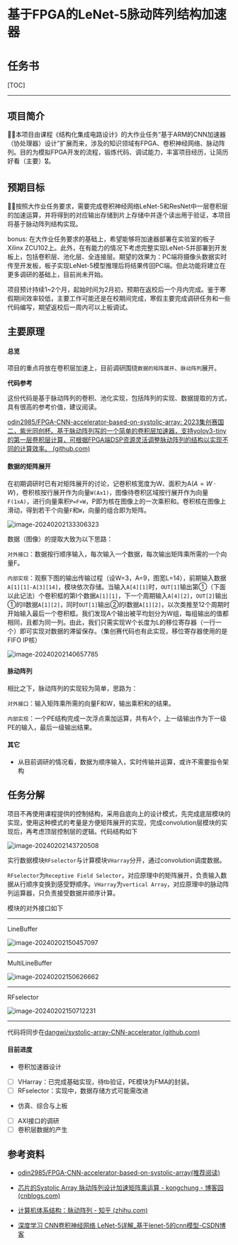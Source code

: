 # 基于FPGA的LeNet-5脉动阵列结构加速器

# `任务书`

[TOC]

***

## 项目简介

🚀🚀本项目由课程《结构化集成电路设计》的大作业任务“基于ARM的CNN加速器（协处理器）设计”扩展而来，涉及的知识领域有FPGA、卷积神经网络、脉动阵列。目的为模拟FPGA开发的流程，锻炼代码、调试能力，丰富项目经历，让简历好看（主要）🎖️。

## 预期目标

🎈🎈按照大作业任务要求，需要完成卷积神经网络LeNet-5和ResNet中一层卷积层的加速运算，并将得到的对应输出存储到片上存储中并逐个读出用于验证，本项目将基于脉动阵列结构实现。

bonus: 在大作业任务要求的基础上，希望能够将加速器部署在实验室的板子Xilinx ZCU102上。此外，在有能力的情况下考虑完整实现LeNet-5并部署到开发板上，包括卷积层、池化层、全连接层。期望的效果为：PC端将摄像头数据实时传至开发板，板子实现LeNet-5模型推理后将结果传回PC端。但此功能将建立在更多调研的基础上，目前尚未开始。

项目预计持续1~2个月，起始时间为2月初，预期在返校后一个月内完成。鉴于寒假期间效率较低，主要工作可能还是在校期间完成，寒假主要完成调研任务和一些代码编写，期望返校后一周内可以上板调试。

## 主要原理

#### **总览**

项目的重点将放在卷积层加速上，目前调研围绕`数据的矩阵展开`、`脉动阵列`展开。

**代码参考**

这份代码是基于脉动阵列的卷积、池化实现，包括阵列的实现、数据提取的方式，具有很高的参考价值，建议阅读。

[odin2985/FPGA-CNN-accelerator-based-on-systolic-array: 2023集创赛国二，紫光同创杯。基于脉动阵列写的一个简单的卷积层加速器，支持yolov3-tiny的第一层卷积层计算，可根据FPGA端DSP资源灵活调整脉动阵列的结构以实现不同的计算效率。 (github.com)](https://github.com/odin2985/FPGA-CNN-accelerator-based-on-systolic-array)

#### **数据的矩阵展开**

在初期调研时已有对矩阵展开的讨论，记卷积核宽度为W、面积为A($A=W\cdot W$)，卷积核按行展开作为向量`W(Ax1)`，图像待卷积区域按行展开作为向量`F(1xA)`，进行向量乘积`P=F×W`，P即为核在图像上的一次乘积和。卷积核在图像上滑动，得到若干个向量`F`和`W`，向量的组合即为矩阵。

![image-20240202133306323](assets/image-20240202133306323.png)

数据（图像）的提取大致为以下思路：

`对外接口`：数据按行顺序输入，每次输入一个数据，每次输出矩阵乘所需的一个向量F。

`内部实现`：观察下图的输出传输过程（设W=3，A=9，图宽L=14），前期输入数据`A[1][1]-A[3][14]`，模块依次存储。当输入`A[4][1]`时，`OUT[1]`输出第①（下面以此记法）个卷积框的第Ⅰ个数据`A[1][1]`，下一个周期输入`A[4][2]`，`OUT[2]`输出①的Ⅱ数据`A[1][2]`，同时`OUT[1]`输出②的Ⅰ数据`A[1][2]`，以次类推至12个周期时开始输入最后一个卷积框。我们发现A个输出被平均划分为W组，每组输出的值都相同，且都为同一列。由此，我们只需实现W个长度为L的移位寄存器（一行一个）即可实现对数据的滞留保存。（集创赛代码也有此实现，移位寄存器使用的是FIFO IP核）

![image-20240202140657785](assets/image-20240202140657785.png)

#### **脉动阵列**

相比之下，脉动阵列的实现较为简单，思路为：

`对外接口`：输入矩阵乘所需的向量F和W，输出乘积和的结果。

`内部实现`：一个PE结构完成一次浮点乘加运算，共有A个，上一级输出作为下一级PE的输入，最后一级输出结果。

#### **其它**

- 从目前调研的情况看，数据为顺序输入，实时传输并运算，或许不需要指令架构

## 任务分解

项目不再使用课程提供的控制结构，采用自底向上的设计模式，先完成底层模块的实现，使用这种模式的考量是方便矩阵展开的实现，完成convolution层模块的实现后，再考虑顶层控制层的逻辑。代码结构如下

![image-20240202143720508](assets/image-20240202143720508.png)

实行数据模块`RFselector`与计算模块`VHarray`分开，通过convolution调度数据。

`RFselector`为`Receptive Field Selector`，对应原理中的矩阵展开，负责输入数据从行顺序变换到感受野顺序。`VHarray`为`vertical Array`，对应原理中的脉动阵列运算器，只负责接受数据并顺序计算。

模块的对外接口如下

***

LineBuffer

![image-20240202150457097](assets/image-20240202150457097.png)

***

MultiLineBuffer

![image-20240202150626662](assets/image-20240202150626662.png)

***

RFselector

![image-20240202150712231](assets/image-20240202150712231.png)

***

代码将同步在[dangwi/systolic-array-CNN-accelerator (github.com)](https://github.com/dangwi/systolic-array-CNN-accelerator)

#### **目前进度**

- 卷积加速器设计
- [ ] VHarray：已完成基础实现，待tb验证，PE模块为FMA的封装。
- [ ] RFselector：实现中，数据存储方式可能需改进
- 仿真、综合与上板
- [ ] AXI接口的调研
- [ ] 卷积层数据的产生

## 参考资料

* [odin2985/FPGA-CNN-accelerator-based-on-systolic-array(推荐阅读)](https://github.com/odin2985/FPGA-CNN-accelerator-based-on-systolic-array)
* [芯片的Systolic Array 脉动阵列设计加速矩阵乘运算 - kongchung - 博客园 (cnblogs.com)](https://www.cnblogs.com/kongchung/p/13227256.html)
* [计算机体系结构：脉动阵列 - 知乎 (zhihu.com)](https://zhuanlan.zhihu.com/p/650209037)

* [深度学习 CNN卷积神经网络 LeNet-5详解_基于lenet-5的cnn模型-CSDN博客](https://blog.csdn.net/happyorg/article/details/78274066)